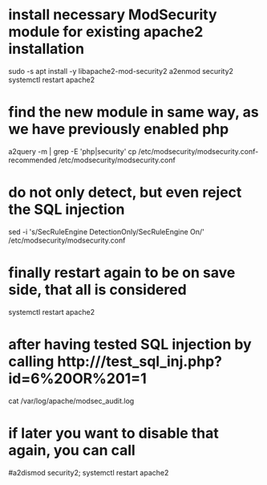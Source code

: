 # install necessary ModSecurity module for existing apache2 installation
sudo -s
apt install -y libapache2-mod-security2
a2enmod security2
systemctl restart apache2
# find the new module in same way, as we have previously enabled php
a2query -m | grep -E 'php|security'
cp /etc/modsecurity/modsecurity.conf-recommended /etc/modsecurity/modsecurity.conf
# do not only detect, but even reject the SQL injection
sed -i 's/SecRuleEngine DetectionOnly/SecRuleEngine On/' /etc/modsecurity/modsecurity.conf
# finally restart again to be on save side, that all is considered
systemctl restart apache2
# after having tested SQL injection by calling http://<IP-Addr>/test_sql_inj.php?id=6%20OR%201=1
cat /var/log/apache/modsec_audit.log
# if later you want to disable that again, you can call
#a2dismod security2; systemctl restart apache2
